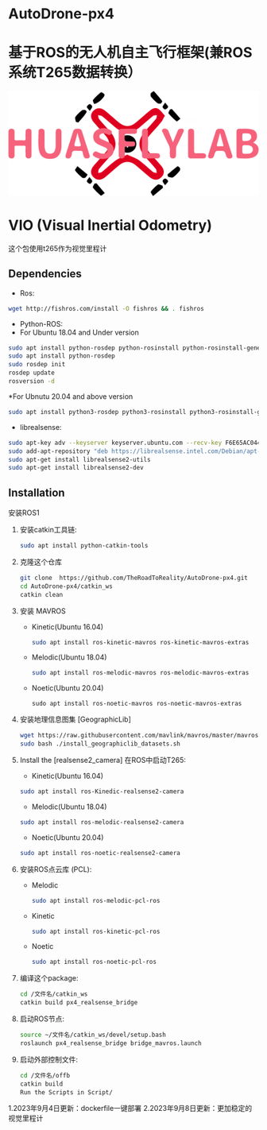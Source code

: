 # AutoDrone-px4
# 基于ROS的无人机自主飞行框架(兼ROS系统T265数据转换）
![image](https://github.com/TheRoadToReality/AutoDrone-px4/blob/main/assets/logo.png#pic_center)

# VIO (Visual Inertial Odometry)
这个包使用t265作为视觉里程计
## Dependencies
* Ros:
```bash
wget http://fishros.com/install -O fishros && . fishros

```
* Python-ROS:
* For Ubuntu 18.04 and Under version
```bash
sudo apt install python-rosdep python-rosinstall python-rosinstall-generator python-wstool build-essential
sudo apt install python-rosdep
sudo rosdep init
rosdep update
rosversion -d
```
*For Ubnutu 20.04 and above version
```bash
sudo apt install python3-rosdep python3-rosinstall python3-rosinstall-generator python3-wstool build-essential
```
* librealsense: 
```bash
sudo apt-key adv --keyserver keyserver.ubuntu.com --recv-key F6E65AC044F831AC80A06380C8B3A55A6F3EFCDE || sudo apt-key adv --keyserver hkp://keyserver.ubuntu.com:80 --recv-key F6E65AC044F831AC80A06380C8B3A55A6F3EFCDE
sudo add-apt-repository "deb https://librealsense.intel.com/Debian/apt-repo $(lsb_release -cs) main" -u
sudo apt-get install librealsense2-utils
sudo apt-get install librealsense2-dev
```


## Installation
安装ROS1

1. 安装catkin工具链:

   ```bash
   sudo apt install python-catkin-tools

   ```

1. 克隆这个仓库

   ```bash
   git clone  https://github.com/TheRoadToReality/AutoDrone-px4.git
   cd AutoDrone-px4/catkin_ws
   catkin clean

   ```

1. 安装 MAVROS
   * Kinetic(Ubuntu 16.04)
     ```bash
     sudo apt install ros-kinetic-mavros ros-kinetic-mavros-extras
     ```
   * Melodic(Ubuntu 18.04)
     ```bash
     sudo apt install ros-melodic-mavros ros-melodic-mavros-extras
     ```
   * Noetic(Ubuntu 20.04)
     ```
     sudo apt install ros-noetic-mavros ros-noetic-mavros-extras
1. 安装地理信息图集 [GeographicLib] 
   ```bash
   wget https://raw.githubusercontent.com/mavlink/mavros/master/mavros/scripts/install_geographiclib_datasets.sh
   sudo bash ./install_geographiclib_datasets.sh   
   ```

1. Install the [realsense2_camera] 在ROS中启动T265:
   * Kinetic(Ubuntu 16.04)
   ```bash
   sudo apt install ros-Kinedic-realsense2-camera
   ```
   * Melodic(Ubuntu 18.04)
   ```bash
   sudo apt install ros-melodic-realsense2-camera
   ```
   * Noetic(Ubuntu 20.04)
   ```bash
   sudo apt install ros-noetic-realsense2-camera
   ```

1. 安装ROS点云库 (PCL):

   * Melodic
     ```bash
     sudo apt install ros-melodic-pcl-ros
     ```
   * Kinetic
     ```bash
     sudo apt install ros-kinetic-pcl-ros
     ```
   * Noetic
     ```bash
     sudo apt install ros-noetic-pcl-ros

1. 编译这个package:

   ```bash
   cd /文件名/catkin_ws
   catkin build px4_realsense_bridge
   ```

1. 启动ROS节点:

   ```bash
   source ~/文件名/catkin_ws/devel/setup.bash
   roslaunch px4_realsense_bridge bridge_mavros.launch
   ```
1. 启动外部控制文件:
   ```bash
   cd /文件名/offb
   catkin build
   Run the Scripts in Script/
   ```
1.2023年9月4日更新：dockerfile一键部署
2.2023年9月8日更新：更加稳定的视觉里程计
